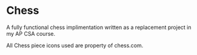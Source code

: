 # Chess
A fully functional chess implimentation written as a replacement project in my AP CSA course.

All Chess piece icons used are property of chess.com.